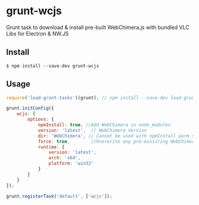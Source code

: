 # grunt-wcjs
Grunt task to download & install pre-built WebChimera.js with bundled VLC Libs for Electron &amp; NW.JS


## Install

```
$ npm install --save-dev grunt-wcjs
```


## Usage

```js
require('load-grunt-tasks')(grunt); // npm install --save-dev load-grunt-tasks

grunt.initConfig({
	wcjs: {
		options: {
			npmInstall: true, //Add WebChimera in node_modules 
			version: 'latest', 	// WebChimera Version 
			dir: 'WebChimera', // Cannot be used with npmInstall parm set to true; output dir for WebChimera
			force: true, 		//Overwrite any pre-exsisting WebChimera
			runtime: {
				version: 'latest',	
				arch: 'x64',
				platform: 'win32'
			}
		}
	}
});

grunt.registerTask('default', ['wcjs']);
```
